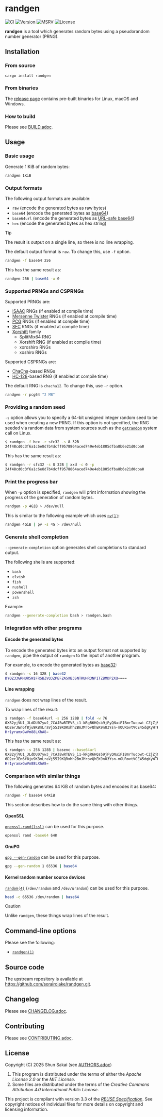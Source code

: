 <!--
SPDX-FileCopyrightText: 2025 Shun Sakai

SPDX-License-Identifier: Apache-2.0 OR MIT
-->

# randgen

[![CI][ci-badge]][ci-url]
[![Version][version-badge]][version-url]
![MSRV][msrv-badge]
![License][license-badge]

**randgen** is a tool which generates random bytes using a pseudorandom number
generator (PRNG).

## Installation

### From source

```sh
cargo install randgen
```

### From binaries

The [release page] contains pre-built binaries for Linux, macOS and Windows.

### How to build

Please see [BUILD.adoc].

## Usage

### Basic usage

Generate 1 KiB of random bytes:

```sh
randgen 1KiB
```

### Output formats

The following output formats are available:

- `raw` (encode the generated bytes as raw bytes)
- `base64` (encode the generated bytes as [base64])
- `base64url` (encode the generated bytes as [URL-safe base64])
- `hex` (encode the generated bytes as hex string)

> [!TIP]
> The result is output on a single line, so there is no line wrapping.

The default output format is `raw`. To change this, use `-f` option.

```sh
randgen -f base64 256
```

This has the same result as:

```sh
randgen 256 | base64 -w 0
```

### Supported PRNGs and CSPRNGs

Supported PRNGs are:

- [ISAAC] RNGs (if enabled at compile time)
- [Mersenne Twister] RNGs (if enabled at compile time)
- [PCG] RNGs (if enabled at compile time)
- [SFC] RNGs (if enabled at compile time)
- [Xorshift] family
  - SplitMix64 RNG
  - Xorshift RNG (if enabled at compile time)
  - xoroshiro RNGs
  - xoshiro RNGs

Supported CSPRNGs are:

- [ChaCha]-based RNGs
- [HC-128]-based RNG (if enabled at compile time)

The default RNG is `chacha12`. To change this, use `-r` option.

```sh
randgen -r pcg64 "2 MB"
```

### Providing a random seed

`-s` option allows you to specify a 64-bit unsigned integer random seed to be
used when creating a new PRNG. If this option is not specified, the RNG seeded
via random data from system sources such as the [`getrandom`] system call on
Linux.

```sh
$ randgen -f hex -r sfc32 -s 8 32B
24f48cd0c3f6a1c6e8d7b4dcff9578864aced749e4eb1805dfba8b6e21d0cba0
```

This has the same result as:

```sh
$ randgen -r sfc32 -s 8 32B | xxd -c 0 -p
24f48cd0c3f6a1c6e8d7b4dcff9578864aced749e4eb1805dfba8b6e21d0cba0
```

### Print the progress bar

When `-p` option is specified, `randgen` will print information showing the
progress of the generation of random bytes.

```sh
randgen -p 4GiB > /dev/null
```

This is similar to the following example which uses [`pv(1)`]:

```sh
randgen 4GiB | pv -s 4G > /dev/null
```

### Generate shell completion

`--generate-completion` option generates shell completions to standard output.

The following shells are supported:

- `bash`
- `elvish`
- `fish`
- `nushell`
- `powershell`
- `zsh`

Example:

```sh
randgen --generate-completion bash > randgen.bash
```

### Integration with other programs

#### Encode the generated bytes

To encode the generated bytes into an output format not supported by `randgen`,
pipe the output of `randgen` to the input of another program.

For example, to encode the generated bytes as [base32]:

```sh
$ randgen -s 16 32B | base32
DYQZ33GRHUR5WIFRSBZVQ3ZPEFZASXB3SNTRUHR3NPITZBMDPZXQ====
```

#### Line wrapping

`randgen` does not wrap lines of the result.

To wrap lines of the result:

```sh
$ randgen -f base64url -s 256 128B | fold -w 76
0X82yjVU1_JLdDU07ywJ_7CAJBwRTEVS_i1-kRgR6HQsb9jFyQNuiFIBmrTucpwt-CZjZj90JYjE
6D2erJEn6f8ju9KBmLraVj55I9KQRxhh2BmJMrovQhEK9nU3Ysn-mOURovtVCE45dqKyWTHuWLV2
Hr1yramxGwVm88LXhA8=
```

This has the same result as:

```sh
$ randgen -s 256 128B | basenc --base64url
0X82yjVU1_JLdDU07ywJ_7CAJBwRTEVS_i1-kRgR6HQsb9jFyQNuiFIBmrTucpwt-CZjZj90JYjE
6D2erJEn6f8ju9KBmLraVj55I9KQRxhh2BmJMrovQhEK9nU3Ysn-mOURovtVCE45dqKyWTHuWLV2
Hr1yramxGwVm88LXhA8=
```

### Comparison with similar things

The following generates 64 KiB of random bytes and encodes it as base64:

```sh
randgen -f base64 64KiB
```

This section describes how to do the same thing with other things.

#### OpenSSL

[`openssl-rand(1ssl)`] can be used for this purpose.

```sh
openssl rand -base64 64K
```

#### GnuPG

[`gpg --gen-random`] can be used for this purpose.

```sh
gpg --gen-random 1 65536 | base64
```

#### Kernel random number source devices

[`random(4)`] (`/dev/random` and `/dev/urandom`) can be used for this purpose.

```sh
head -c 65536 /dev/random | base64
```

> [!CAUTION]
> Unlike `randgen`, these things wrap lines of the result.

## Command-line options

Please see the following:

- [`randgen(1)`]

## Source code

The upstream repository is available at
<https://github.com/sorairolake/randgen.git>.

## Changelog

Please see [CHANGELOG.adoc].

## Contributing

Please see [CONTRIBUTING.adoc].

## License

Copyright (C) 2025 Shun Sakai (see [AUTHORS.adoc])

1.  This program is distributed under the terms of either the _Apache License
    2.0_ or the _MIT License_.
2.  Some files are distributed under the terms of the _Creative Commons
    Attribution 4.0 International Public License_.

This project is compliant with version 3.3 of the [_REUSE Specification_]. See
copyright notices of individual files for more details on copyright and
licensing information.

[ci-badge]: https://img.shields.io/github/actions/workflow/status/sorairolake/randgen/CI.yaml?branch=develop&style=for-the-badge&logo=github&label=CI
[ci-url]: https://github.com/sorairolake/randgen/actions?query=branch%3Adevelop+workflow%3ACI++
[version-badge]: https://img.shields.io/crates/v/randgen?style=for-the-badge&logo=rust
[version-url]: https://crates.io/crates/randgen
[msrv-badge]: https://img.shields.io/crates/msrv/randgen?style=for-the-badge&logo=rust
[license-badge]: https://img.shields.io/crates/l/randgen?style=for-the-badge
[release page]: https://github.com/sorairolake/randgen/releases
[BUILD.adoc]: BUILD.adoc
[base64]: https://datatracker.ietf.org/doc/html/rfc4648#section-4
[URL-safe base64]: https://datatracker.ietf.org/doc/html/rfc4648#section-5
[ISAAC]: https://www.burtleburtle.net/bob/rand/isaacafa.html
[Mersenne Twister]: https://www.math.sci.hiroshima-u.ac.jp/m-mat/MT/emt.html
[PCG]: https://www.pcg-random.org/
[SFC]: https://pracrand.sourceforge.net/RNG_engines.txt
[Xorshift]: https://prng.di.unimi.it/
[ChaCha]: https://cr.yp.to/chacha.html
[HC-128]: https://en.wikipedia.org/wiki/HC-128
[`getrandom`]: https://man7.org/linux/man-pages/man2/getrandom.2.html
[`pv(1)`]: https://www.ivarch.com/programs/quickref/pv.shtml
[base32]: https://datatracker.ietf.org/doc/html/rfc4648#section-6
[`openssl-rand(1ssl)`]: https://docs.openssl.org/3.4/man1/openssl-rand/
[`gpg --gen-random`]: https://gnupg.org/documentation/manuals/gnupg24/gpg.1.html
[`random(4)`]: https://man7.org/linux/man-pages/man4/random.4.html
[`randgen(1)`]: docs/man/man1/randgen.1.adoc
[CHANGELOG.adoc]: CHANGELOG.adoc
[CONTRIBUTING.adoc]: CONTRIBUTING.adoc
[AUTHORS.adoc]: AUTHORS.adoc
[_REUSE Specification_]: https://reuse.software/spec-3.3/
